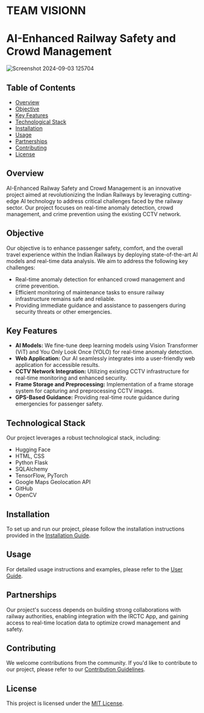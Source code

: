 # TEAM VISIONN
# AI-Enhanced Railway Safety and Crowd Management
![Screenshot 2024-09-03 125704](https://github.com/user-attachments/assets/c9c18056-f537-4325-99e5-7f6e99a52d5d)

## Table of Contents
- [Overview](#overview)
- [Objective](#objective)
- [Key Features](#key-features)
- [Technological Stack](#technological-stack)
- [Installation](#installation)
- [Usage](#usage)
- [Partnerships](#partnerships)
- [Contributing](#contributing)
- [License](#license)

## Overview
AI-Enhanced Railway Safety and Crowd Management is an innovative project aimed at revolutionizing the Indian Railways by leveraging cutting-edge AI technology to address critical challenges faced by the railway sector. Our project focuses on real-time anomaly detection, crowd management, and crime prevention using the existing CCTV network.

## Objective
Our objective is to enhance passenger safety, comfort, and the overall travel experience within the Indian Railways by deploying state-of-the-art AI models and real-time data analysis. We aim to address the following key challenges:
- Real-time anomaly detection for enhanced crowd management and crime prevention.
- Efficient monitoring of maintenance tasks to ensure railway infrastructure remains safe and reliable.
- Providing immediate guidance and assistance to passengers during security threats or other emergencies.

## Key Features
- **AI Models:** We fine-tune deep learning models using Vision Transformer (ViT) and You Only Look Once (YOLO) for real-time anomaly detection.
- **Web Application:** Our AI seamlessly integrates into a user-friendly web application for accessible results.
- **CCTV Network Integration:** Utilizing existing CCTV infrastructure for real-time monitoring and enhanced security.
- **Frame Storage and Preprocessing:** Implementation of a frame storage system for capturing and preprocessing CCTV images.
- **GPS-Based Guidance:** Providing real-time route guidance during emergencies for passenger safety.

## Technological Stack
Our project leverages a robust technological stack, including:
- Hugging Face
- HTML, CSS
- Python Flask
- SQLAlchemy
- TensorFlow, PyTorch
- Google Maps Geolocation API
- GitHub
- OpenCV

## Installation
To set up and run our project, please follow the installation instructions provided in the [Installation Guide](installation.md).

## Usage
For detailed usage instructions and examples, please refer to the [User Guide](user-guide.md).

## Partnerships
Our project's success depends on building strong collaborations with railway authorities, enabling integration with the IRCTC App, and gaining access to real-time location data to optimize crowd management and safety.

## Contributing
We welcome contributions from the community. If you'd like to contribute to our project, please refer to our [Contribution Guidelines](CONTRIBUTING.md).

## License
This project is licensed under the [MIT License](LICENSE).
